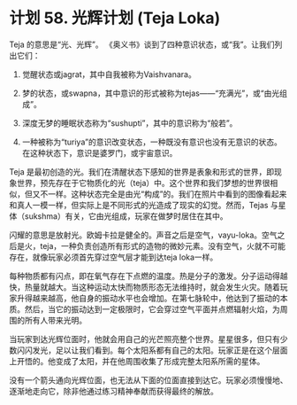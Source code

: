 # 计划 58. 光辉计划 (Teja Loka)

Teja 的意思是“光、光辉”。 《奥义书》谈到了四种意识状态，或“我”。让我们列出它们：

1. 觉醒状态或jagrat，其中自我被称为Vaishvanara。

2. 梦的状态，或swapna，其中意识的形式被称为tejas——“充满光”，或“由光组成”。

3. 深度无梦的睡眠状态称为“sushupti”，其中的意识称为“般若”。

4. 一种被称为“turiya”的意识改变状态，一种既没有意识也没有无意识的状态。在这种状态下，意识是婆罗门，或宇宙意识。

Teja 是最初创造的光。我们在清醒状态下感知的世界是表象和形式的世界，即现象世界，预先存在于它物质化的光（teja）中。这个世界和我们梦想的世界很相似，但又不一样。这种状态完全是由光“构成”的。我们在照片中看到的图像看起来和真人一模一样，但实际上是不同形式的光造成了现实的幻觉。然而，Tejas 与星体（sukshma）有关，它由光组成，玩家在做梦时居住在其中。

闪耀的意思是放射光。欧姆卡拉是健全的。声音之后是空气，vayu-loka。空气之后是火，teja，一种负责创造所有形式的造物的微妙元素。没有空气，火就不可能存在，就像玩家必须首先穿过空气层才能到达teja loka一样。

每种物质都有闪点，即在氧气存在下点燃的温度。热是分子的激发。分子运动得越快，热量就越大。当这种运动太快而物质形态无法维持时，就会发生火灾。随着玩家升得越来越高，他自身的振动水平也会增加。在第七脉轮中，他达到了振动的本质。然后，当它的振动达到一定极限时，它会穿过空气平面并点燃辐射火焰，为周围的所有人带来光明。

当玩家到达光辉位面时，他就会用自己的光芒照亮整个世界。星星很多，但只有少数闪闪发光，足以让我们看到。每个太阳系都有自己的太阳。玩家正是在这个层面上开悟的。他变成了太阳，并在他周围收集了形成完整太阳系所需的星体。

没有一个箭头通向光辉位面，也无法从下面的位面直接到达它。玩家必须慢慢地、逐渐地走向它，除非他通过练习精神奉献而获得最终的解放。
